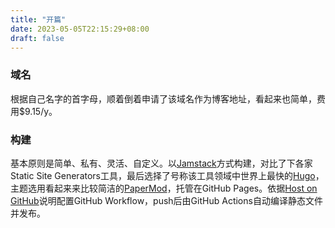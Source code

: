```yaml
---
title: "开篇"
date: 2023-05-05T22:15:29+08:00
draft: false
---
```


### 域名
根据自己名字的首字母，顺着倒着申请了该域名作为博客地址，看起来也简单，费用$9.15/y。
### 构建
基本原则是简单、私有、灵活、自定义。以[Jamstack](https://jamstack.org/)方式构建，对比了下各家Static Site Generators工具，最后选择了号称该工具领域中世界上最快的[Hugo](https://gohugo.io)，主题选用看起来来比较简洁的[PaperMod](https://github.com/adityatelange/hugo-PaperMod)，托管在GitHub Pages。依据[Host on GitHub](https://gohugo.io/hosting-and-deployment/hosting-on-github/)说明配置GitHub Workflow，push后由GitHub Actions自动编译静态文件并发布。
